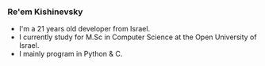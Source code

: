 ### Re'em Kishinevsky

<!--
**ReemKish/ReemKish** is a ✨ _special_ ✨ repository because its `README.md` (this file) appears on your GitHub profile.
-->


- I'm a 21 years old developer from Israel.
- I currently study for M.Sc in Computer Science at the Open University of Israel.
- I mainly program in Python & C.

